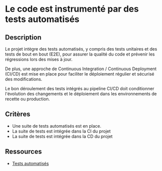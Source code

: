 # Le code est instrumenté par des tests automatisés

## Description

Le projet intègre des tests automatisés, y compris des tests unitaires
et des tests de bout en bout (E2E), pour assurer la qualité du code et
prévenir les régressions lors des mises à jour.

De plus, une approche de Continuous Integration / Continuous
Deployment (CI/CD) est mise en place pour faciliter le déploiement
régulier et sécurisé des modifications.

Le bon déroulement des tests intégrés au pipeline CI/CD doit
conditionner l'évolution des changements et le déploiement dans les
environnements de recette ou production.

## Critères

- Une suite de tests automatisés est en place.
- La suite de tests est intégrée dans la CI du projet
- La suite de tests est intégrée dans la CD du projet

## Ressources

- [Tests automatisés](https://martinfowler.com/bliki/TestPyramid.html)
